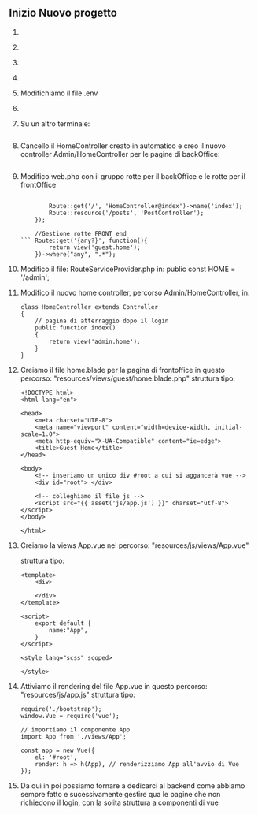 ## Inizio Nuovo progetto


1. ``` composer create-project --prefer-dist laravel/laravel:^7.0 35-laravel7-crud-university-auth-vue2
2. ```composer require laravel/ui:^2.4
3. ```php artisan ui vue --auth
4. ```npm i
5. Modifichiamo il file .env
6. ```php -S localhost:8000 -t public
7. Su un altro terminale: 
    ```npm run dev && npm run watch
8. Cancello il HomeController creato in automatico e creo il nuovo controller Admin/HomeController per le pagine di backOffice:
    ``` php artisan make:controller Admin/HomeController
9. Modifico web.php con il gruppo rotte per il backOffice e le rotte per il frontOffice
    
    ```Route::middleware('auth')->namespace('Admin')->prefix('admin')->name('admin.')->group(function () {

            Route::get('/', 'HomeController@index')->name('index');
            Route::resource('/posts', 'PostController');
        });

        //Gestione rotte FRONT end
    ``` Route::get('{any?}', function(){
            return view('guest.home');
        })->where("any", ".*");

10. Modifico il file: RouteServiceProvider.php in: public const HOME = '/admin';
11. Modifico il nuovo home controller, percorso Admin/HomeController, in:

    ```
    class HomeController extends Controller
    {
        // pagina di atterraggio dopo il login
        public function index()
        {
            return view('admin.home');
        }
    }

12. Creiamo il file home.blade per la pagina di frontoffice in questo percorso: "resources/views/guest/home.blade.php"
    struttura tipo:
    ```
    <!DOCTYPE html>
    <html lang="en">

    <head>
        <meta charset="UTF-8">
        <meta name="viewport" content="width=device-width, initial-scale=1.0">
        <meta http-equiv="X-UA-Compatible" content="ie=edge">
        <title>Guest Home</title>
    </head>

    <body>
        <!-- inseriamo un unico div #root a cui si aggancerà vue -->
        <div id="root"> </div>

        <!-- colleghiamo il file js -->
        <script src="{{ asset('js/app.js') }}" charset="utf-8"></script>
    </body>

    </html>

13. Creiamo la views App.vue nel percorso: "resources/js/views/App.vue" 

    struttura tipo:
    ```
    <template>
        <div>

        </div>
    </template>

    <script>
        export default {
            name:"App",
        }
    </script>

    <style lang="scss" scoped>

    </style>

14. Attiviamo il rendering del file App.vue in questo percorso: "resources/js/app.js"
    struttura tipo:
    ```
    require('./bootstrap');
    window.Vue = require('vue');

    // importiamo il componente App
    import App from './views/App';

    const app = new Vue({
        el: '#root',
        render: h => h(App), // renderizziamo App all'avvio di Vue
    });

15. Da qui in poi possiamo tornare a dedicarci al backend come abbiamo sempre fatto e sucessivamente gestire qua le pagine
che non richiedono il login, con la solita struttura a componenti di vue

